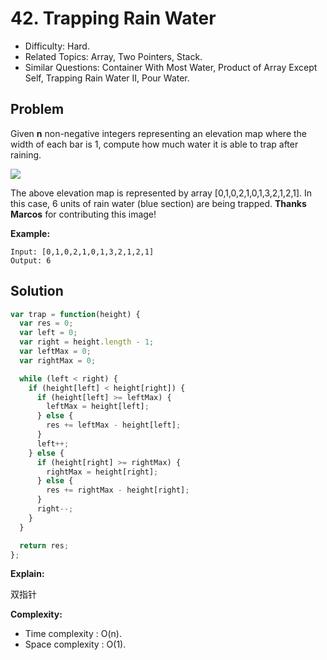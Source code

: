 # 42. Trapping Rain Water

- Difficulty: Hard.
- Related Topics: Array, Two Pointers, Stack.
- Similar Questions: Container With Most Water, Product of Array Except Self, Trapping Rain Water II, Pour Water.

## Problem

Given **n** non-negative integers representing an elevation map where the width of each bar is 1, compute how much water it is able to trap after raining.

![](http://www.leetcode.com/static/images/problemset/rainwatertrap.png)

The above elevation map is represented by array [0,1,0,2,1,0,1,3,2,1,2,1]. In this case, 6 units of rain water (blue section) are being trapped. **Thanks Marcos** for contributing this image!

**Example:**

```
Input: [0,1,0,2,1,0,1,3,2,1,2,1]
Output: 6
```

## Solution

```javascript
var trap = function(height) {
  var res = 0;
  var left = 0;
  var right = height.length - 1;
  var leftMax = 0;
  var rightMax = 0;

  while (left < right) {
    if (height[left] < height[right]) {
      if (height[left] >= leftMax) {
        leftMax = height[left];
      } else {
        res += leftMax - height[left];
      }
      left++;
    } else {
      if (height[right] >= rightMax) {
        rightMax = height[right];
      } else {
        res += rightMax - height[right];
      }
      right--;
    }
  }

  return res;
};
```

**Explain:**

双指针

**Complexity:**

* Time complexity : O(n).
* Space complexity : O(1).

